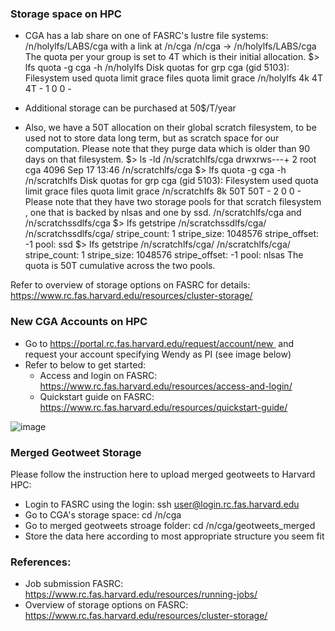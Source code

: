 ### Storage space on HPC

- CGA has a lab share on one of FASRC's lustre file systems:
/n/holylfs/LABS/cga
with a link at /n/cga
/n/cga -> /n/holylfs/LABS/cga
The quota per your group is set to 4T which is their initial allocation.
$> lfs quota -g cga -h /n/holylfs
Disk quotas for grp cga (gid 5103):
Filesystem used quota limit grace files quota limit grace
/n/holylfs 4k 4T 4T - 1 0 0 -

- Additional storage can be purchased at 50$/T/year

- Also, we have a 50T allocation on their global scratch filesystem, to be used
not to store data long term, but as scratch space for our computation. Please
note that they purge data which is older than 90 days on that filesystem. 
$> ls -ld /n/scratchlfs/cga
drwxrws---+ 2 root cga 4096 Sep 17 13:46 /n/scratchlfs/cga
$> lfs quota -g cga -h /n/scratchlfs
Disk quotas for grp cga (gid 5103):
Filesystem used quota limit grace files quota limit grace
/n/scratchlfs 8k 50T 50T - 2 0 0 -
Please note that they have two storage pools for that scratch filesystem , one
that is backed by nlsas and one by ssd.
/n/scratchlfs/cga and /n/scratchssdlfs/cga
$> lfs getstripe /n/scratchssdlfs/cga/
/n/scratchssdlfs/cga/
stripe_count: 1 stripe_size: 1048576 stripe_offset: -1 pool: ssd
$> lfs getstripe /n/scratchlfs/cga/
/n/scratchlfs/cga/
stripe_count: 1 stripe_size: 1048576 stripe_offset: -1 pool: nlsas
The quota is 50T cumulative across the two pools. 

Refer to overview of storage options on FASRC for details: https://www.rc.fas.harvard.edu/resources/cluster-storage/


### New CGA Accounts on HPC

- Go to https://portal.rc.fas.harvard.edu/request/account/new  
and request your account specifying Wendy as PI (see image below)
- Refer to below to get started:
  - Access and login on FASRC: https://www.rc.fas.harvard.edu/resources/access-and-login/
  - Quickstart guide on FASRC: https://www.rc.fas.harvard.edu/resources/quickstart-guide/






![image](https://github.com/cga-harvard/GIS_Apps_on_HPC/blob/master/cga_account_request.png)



### Merged Geotweet Storage

Please follow the instruction here to upload merged geotweets to Harvard HPC:

- Login to FASRC using the login: ssh user@login.rc.fas.harvard.edu
- Go to CGA's storage space: cd  /n/cga
- Go to merged geotweets stroage folder: cd  /n/cga/geotweets_merged
- Store the data here according to most appropriate structure you seem fit

### References:

- Job submission FASRC: https://www.rc.fas.harvard.edu/resources/running-jobs/
- Overview of storage options on FASRC: https://www.rc.fas.harvard.edu/resources/cluster-storage/
